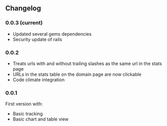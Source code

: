 ## Changelog

### 0.0.3 (current)

* Updated several gems dependencies
* Security update of rails

### 0.0.2

* Treats urls with and without trailing slashes as the same url in the stats page
* URLs in the stats table on the domain page are now clickable
* Code climate integration

### 0.0.1

First version with:

 * Basic tracking
 * Basic chart and table view

